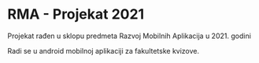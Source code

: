 # RMA - Projekat 2021

Projekat rađen u sklopu predmeta Razvoj Mobilnih Aplikacija u 2021. godini

Radi se u android mobilnoj aplikaciji za fakultetske kvizove.

